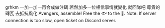grhkm
一加一加一再合成做注碼
若然加多一位相信事情就變化
就回隊吧 尊貴的磚瓦
去抵抗風化
Avengers, assemble! Free the 🐟 to the 🌊.
Note: If server connection is too slow, open ticket on Discord server.
